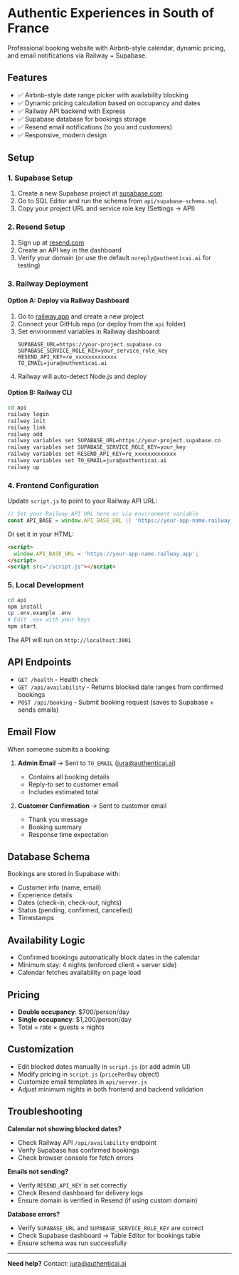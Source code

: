 # Authentic Experiences in South of France

Professional booking website with Airbnb-style calendar, dynamic pricing, and email notifications via Railway + Supabase.

## Features

- ✅ Airbnb-style date range picker with availability blocking
- ✅ Dynamic pricing calculation based on occupancy and dates
- ✅ Railway API backend with Express
- ✅ Supabase database for bookings storage
- ✅ Resend email notifications (to you and customers)
- ✅ Responsive, modern design

## Setup

### 1. Supabase Setup

1. Create a new Supabase project at [supabase.com](https://supabase.com)
2. Go to SQL Editor and run the schema from `api/supabase-schema.sql`
3. Copy your project URL and service role key (Settings → API)

### 2. Resend Setup

1. Sign up at [resend.com](https://resend.com)
2. Create an API key in the dashboard
3. Verify your domain (or use the default `noreply@authenticai.ai` for testing)

### 3. Railway Deployment

#### Option A: Deploy via Railway Dashboard

1. Go to [railway.app](https://railway.app) and create a new project
2. Connect your GitHub repo (or deploy from the `api` folder)
3. Set environment variables in Railway dashboard:
   ```
   SUPABASE_URL=https://your-project.supabase.co
   SUPABASE_SERVICE_ROLE_KEY=your_service_role_key
   RESEND_API_KEY=re_xxxxxxxxxxxxx
   TO_EMAIL=jura@authenticai.ai
   ```
4. Railway will auto-detect Node.js and deploy

#### Option B: Railway CLI

```bash
cd api
railway login
railway init
railway link
railway add
railway variables set SUPABASE_URL=https://your-project.supabase.co
railway variables set SUPABASE_SERVICE_ROLE_KEY=your_key
railway variables set RESEND_API_KEY=re_xxxxxxxxxxxxx
railway variables set TO_EMAIL=jura@authenticai.ai
railway up
```

### 4. Frontend Configuration

Update `script.js` to point to your Railway API URL:

```javascript
// Set your Railway API URL here or via environment variable
const API_BASE = window.API_BASE_URL || 'https://your-app-name.railway.app';
```

Or set it in your HTML:

```html
<script>
  window.API_BASE_URL = 'https://your-app-name.railway.app';
</script>
<script src="/script.js"></script>
```

### 5. Local Development

```bash
cd api
npm install
cp .env.example .env
# Edit .env with your keys
npm start
```

The API will run on `http://localhost:3001`

## API Endpoints

- `GET /health` - Health check
- `GET /api/availability` - Returns blocked date ranges from confirmed bookings
- `POST /api/booking` - Submit booking request (saves to Supabase + sends emails)

## Email Flow

When someone submits a booking:

1. **Admin Email** → Sent to `TO_EMAIL` (jura@authenticai.ai)
   - Contains all booking details
   - Reply-to set to customer email
   - Includes estimated total

2. **Customer Confirmation** → Sent to customer email
   - Thank you message
   - Booking summary
   - Response time expectation

## Database Schema

Bookings are stored in Supabase with:
- Customer info (name, email)
- Experience details
- Dates (check-in, check-out, nights)
- Status (pending, confirmed, cancelled)
- Timestamps

## Availability Logic

- Confirmed bookings automatically block dates in the calendar
- Minimum stay: 4 nights (enforced client + server side)
- Calendar fetches availability on page load

## Pricing

- **Double occupancy**: $700/person/day
- **Single occupancy**: $1,200/person/day
- Total = rate × guests × nights

## Customization

- Edit blocked dates manually in `script.js` (or add admin UI)
- Modify pricing in `script.js` (`pricePerDay` object)
- Customize email templates in `api/server.js`
- Adjust minimum nights in both frontend and backend validation

## Troubleshooting

**Calendar not showing blocked dates?**
- Check Railway API `/api/availability` endpoint
- Verify Supabase has confirmed bookings
- Check browser console for fetch errors

**Emails not sending?**
- Verify `RESEND_API_KEY` is set correctly
- Check Resend dashboard for delivery logs
- Ensure domain is verified in Resend (if using custom domain)

**Database errors?**
- Verify `SUPABASE_URL` and `SUPABASE_SERVICE_ROLE_KEY` are correct
- Check Supabase dashboard → Table Editor for bookings table
- Ensure schema was run successfully

---

**Need help?** Contact: jura@authenticai.ai


